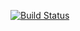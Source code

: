 [![Build Status](https://img.shields.io/badge/help-pls-green.svg?style=for-the-badge&logoWidth=100)](http://www.brasil.gov.br/)
